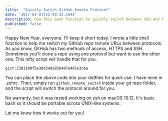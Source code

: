 ```yaml
---
title:  "Quickly Switch GitHub Remote Protocol"
date: '2017-01-01T22:40:32.169Z'
description: Use this bash function to quickly switch between SSH and HTTPS for your GitHub repo remotes.
published: false
---
```


Happy New Year, everyone. I'll keep it short today. I wrote a little shell function to help me switch my GitHub repo remote URLs between protocols. As you know, GitHub has two methods of access, HTTPS and SSH. Sometimes you'll clone a repo using one protocol but want to use the other one. This nifty script will handle that for you.

`gist:2381100f5e30d34da928407e40ce3c6a`

You can place the above code into your dotfiles for quick use. I have mine in .zshrc. Then, simply run `github_remote_switch` inside your git repo folder, and the script will switch the protocol around for you.

No warranty, but it was tested working on zsh on macOS 10.12. It's basic bash so it should be portable across UNIX-like systems.

Let me know how it works out for you!
